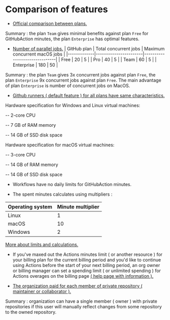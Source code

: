 # Comparison of features

- [Official comparison between plans.](https://github.com/pricing)

Summary : the plan `Team` gives minimal benefits against plan `Free` for GitHubAction minutes, the plan `Enterprise` has optimal features.

- [Number of parallel jobs.](https://docs.github.com/en/actions/learn-github-actions/usage-limits-billing-and-administration#usage-limits)
| GitHub plan | Total concurrent jobs | Maximum concurrent macOS jobs |
|-------------|-----------------------|-------------------------------|
| Free        | 20                    | 5                             |
| Pro         | 40                    | 5                             |
| Team        | 60                    | 5                             |
| Enterprise  | 180                   | 50                            |

Summary : the plan `Team` gives 3x concurrent jobs against plan `Free`, the plan `Enterprise` 9x concurrent jobs against plan `Free`. The main advantage of plan `Enterprise` is number of concurrent jobs on MacOS.

- [Github runners ( default feature ) for all plans have same characteristics.](https://docs.github.com/en/actions/using-github-hosted-runners/about-github-hosted-runners#supported-runners-and-hardware-resources)

Hardware specification for Windows and Linux virtual machines:

-- 2-core CPU

-- 7 GB of RAM memory

-- 14 GB of SSD disk space

Hardware specification for macOS virtual machines:

-- 3-core CPU

-- 14 GB of RAM memory

-- 14 GB of SSD disk space

- Workflows have no daily limits for GitHubAction minutes.

- The spent minutes calculates using multipliers :

| Operating system | Minute multiplier |
|------------------|-------------------|
| Linux            | 1                 |
| macOS            | 10                |
| Windows          | 2                 |

[More about limits and calculations.](https://docs.github.com/en/billing/managing-billing-for-github-actions/about-billing-for-github-actions)

- If you've maxed out the Actions minutes limit ( or another resource ) for your billing plan for the current billing period and you'd like to continue using Actions before the start of your next billing period, an org owner or billing manager can set a spending limit ( or unlimited spending ) for Actions overages on the billing page [( help page with information ).](https://help.github.com/en/github/setting-up-and-managing-billing-and-payments-on-github/managing-your-spending-limit-for-github-actions)

- [The organization paid for each member of private repository ( maintainer or collaborator ).](https://docs.github.com/en/billing/managing-billing-for-your-github-account/about-per-user-pricing)

Summary : organization can have a single member ( owner ) with private repositories if this user will manually reflect changes from some repository to the owned repository.
